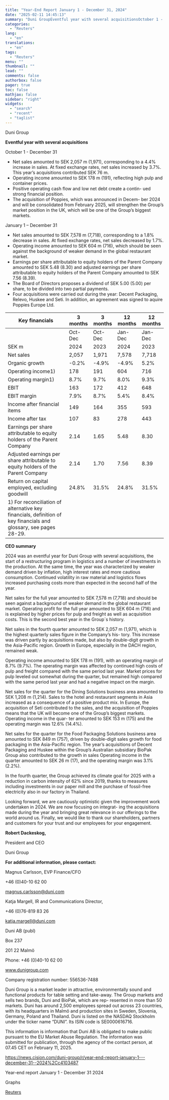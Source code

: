 ```yaml
---
title: "Year-End Report January 1 - December 31, 2024"
date: "2025-02-11 14:45:13"
summary: "Duni GroupEventful year with several acquisitionsOctober 1 - December 31Net sales amounted to SEK 2,057 m (1,971), corresponding to a 4.4% increase in sales. At fixed exchange rates, net sales increased by 3.7%. This year’s acquisitions contributed SEK 76 m.Operating income amounted to SEK 178 m (191), reflecting high pulp..."
categories:
  - "Reuters"
lang:
  - "en"
translations:
  - "en"
tags:
  - "Reuters"
menu: ""
thumbnail: ""
lead: ""
comments: false
authorbox: false
pager: true
toc: false
mathjax: false
sidebar: "right"
widgets:
  - "search"
  - "recent"
  - "taglist"
---
```


Duni Group

**Eventful year with several acquisitions**

October 1 - December 31

* Net sales amounted to SEK 2,057 m (1,971), corresponding to a 4.4% increase in sales. At fixed exchange rates, net sales increased by 3.7%. This year’s acquisitions contributed SEK 76 m.
* Operating income amounted to SEK 178 m (191), reflecting high pulp and container prices.
* Positive operating cash flow and low net debt create a contin- ued strong financial position.
* The acquisition of Poppies, which was announced in Decem- ber 2024 and will be consolidated from February 2025, will strengthen the Group’s market position in the UK, which will be one of the Group’s biggest markets.

January 1 – December 31

* Net sales amounted to SEK 7,578 m (7,718), corresponding to a 1.8% decrease in sales. At fixed exchange rates, net sales decreased by 1.7%.
* Operating income amounted to SEK 604 m (716), which should be seen against the background of weaker demand in the global restaurant market.
* Earnings per share attributable to equity holders of the Parent Company amounted to SEK 5.48 (8.30) and adjusted earnings per share attributable to equity holders of the Parent Company amounted to SEK 7.56 (8.39).
* The Board of Directors proposes a dividend of SEK 5.00 (5.00) per share, to be divided into two partial payments.
* Four acquisitions were carried out during the year: Decent Packaging, Relevo, Huskee and Seti. In addition, an agreement was signed to aquire Poppies Europe Ltd.

| Key financials | 3 months | 3 months | 12 months | 12 months |
| --- | --- | --- | --- | --- |
|  | Oct-Dec | Oct-Dec | Jan-Dec | Jan-Dec |
| SEK m | 2024 | 2023 | 2024 | 2023 |
| Net sales | 2,057 | 1,971 | 7,578 | 7,718 |
| Organic growth | -0.2% | -4.9% | -4.9% | 5.2% |
| Operating income1) | 178 | 191 | 604 | 716 |
| Operating margin1) | 8.7% | 9.7% | 8.0% | 9.3% |
| EBIT | 163 | 172 | 412 | 648 |
| EBIT margin | 7.9% | 8.7% | 5.4% | 8.4% |
| Income after financial items | 149 | 164 | 355 | 593 |
| Income after tax | 107 | 83 | 278 | 443 |
| Earnings per share attributable to equity holders of the Parent Company | 2.14 | 1.65 | 5.48 | 8.30 |
| Adjusted earnings per share attributable to equity holders of the Parent Company | 2.14 | 1.70 | 7.56 | 8.39 |
| Return on capital employed, excluding goodwill | 24.8% | 31.5% | 24.8% | 31.5% |
| 1) For reconciliation of alternative key financials, definition of key financials and glossary, see pages 28-29. |  |  |  |  |

**CEO summary**

2024 was an eventful year for Duni Group with several acquisitions, the start of a restructuring program in logistics and a number of investments in the production. At the same time, the year was characterized by weaker demand driven by inflation, high interest rates and more cautious consumption. Continued volatility in raw material and logistics flows increased purchasing costs more than expected in the second half of the year.

Net sales for the full year amounted to SEK 7,578 m (7,718) and should be seen against a background of weaker demand in the global restaurant market. Operating profit for the full year amounted to SEK 604 m (716) and is explained by higher prices for pulp and freight as well as acquisition costs. This is the second best year in the Group´s history.

Net sales in the fourth quarter amounted to SEK 2,057 m (1,971), which is the highest quarterly sales figure in the Company’s his- tory. This increase was driven partly by acquisitions made, but also by double-digit growth in the Asia-Pacific region. Growth in Europe, especially in the DACH region, remained weak.

Operating income amounted to SEK 178 m (191), with an operating margin of 8.7% (9.7%). The operating margin was affected by continued high costs of pulp and freight compared with the same period last year. Market prices for pulp leveled out somewhat during the quarter, but remained high compared with the same period last year and had a negative impact on the margin.

Net sales for the quarter for the Dining Solutions business area amounted to SEK 1,208 m (1,214). Sales to the hotel and restaurant segments in Asia increased as a consequence of a positive product mix. In Europe, the acquisition of Seti contributed to the sales, and the acquisition of Poppies means that the UK will become one of the Group’s biggest markets. Operating income in the quar- ter amounted to SEK 153 m (175) and the operating margin was 12.6% (14.4%).

Net sales for the quarter for the Food Packaging Solutions business area amounted to SEK 849 m (757), driven by double-digit sales growth for food packaging in the Asia-Pacific region. The year’s acquisitions of Decent Packaging and Huskee within the Group’s Australian subsidiary BioPak Group also contributed to the growth in sales Operating income in the quarter amounted to SEK 26 m (17), and the operating margin was 3.1% (2.2%).

In the fourth quarter, the Group achieved its climate goal for 2025 with a reduction in carbon intensity of 62% since 2019, thanks to measures including investments in our paper mill and the purchase of fossil-free electricity also in our factory in Thailand.

Looking forward, we are cautiously optimistic given the improvement work undertaken in 2024. We are now focusing on integrat- ing the acquisitions made during the year and bringing great relevance in our offerings to the world around us. Finally, we would like to thank our shareholders, partners and customers for your trust and our employees for your engagement.

**Robert Dackeskog,**

President and CEO

Duni Group

**For additional information, please contact:**

Magnus Carlsson, EVP Finance/CFO

+46 (0)40-10 62 00

magnus.carlsson@duni.com

Katja Margell, IR and Communications Director,

+46 (0)76-819 83 26

katja.margell@duni.com

Duni AB (publ)

Box 237

201 22 Malmö

Phone: +46 (0)40-10 62 00

www.dunigroup.com

Company registration number: 556536-7488

Duni Group is a market leader in attractive, environmentally sound and functional products for table setting and take-away. The Group markets and sells two brands, Duni and BioPak, which are rep- resented in more than 50 markets. Duni has around 2,500 employees spread out across 23 countries, with its headquarters in Malmö and production sites in Sweden, Slovenia, Germany, Poland and Thailand. Duni is listed on the NASDAQ Stockholm under the ticker name “DUNI”. Its ISIN code is SE0000616716.

This information is information that Duni AB is obligated to make public pursuant to the EU Market Abuse Regulation. The information was submitted for publication, through the agency of the contact person, at 07.45 CET on February 11, 2025.

https://news.cision.com/duni-group/r/year-end-report-january-1---december-31--2024%2Cc4103487

Year-end report January 1 - December 31 2024

Graphs

[Reuters](https://www.tradingview.com/news/reuters.com,2025-02-11:newsml_Wkr6wHLps:0-year-end-report-january-1-december-31-2024/)
